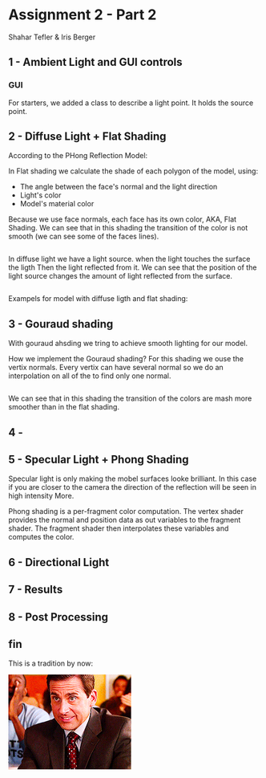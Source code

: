 # Assignment 2 - Part 2
Shahar Tefler & Iris Berger

## 1 - Ambient Light and GUI controls
### GUI
For starters, we added a class to describe a light point. It holds the source point.



## 2 - Diffuse Light + Flat Shading
According to the PHong Reflection Model:

In Flat shading we calculate the shade of each polygon of the model, using:
* The angle between the face's normal and the light direction
* Light's color
* Model's material color

Because we use face normals, each face has its own color, AKA, Flat Shading.
We can see that in this shading the transition of the color is not smooth (we can see some of the faces lines).

```cpp
```



In diffuse light we have a light source. when the light touches the surface the ligth
Then the light reflected from it.
We can see that the position of the light source changes the amount of light reflected from the surface.

```cpp
```


Exampels for model with diffuse ligth and flat shading:


## 3 - Gouraud shading
With gouraud ahsding we tring to achieve smooth lighting for our model.

How we implement the Gouraud shading?
For this shading we ouse the vertix normals. 
Every vertix can have several normal so we do an interpolation on all of the to find only one normal.


```cpp
```

We can see that in this shading the transition of the colors are mash more smoother than in the flat shading.


## 4 - 

## 5 - Specular Light + Phong Shading
Specular light is only making the mobel surfaces looke brilliant. 
In this case if you are closer to the camera the direction of the reflection will be seen in high intensity
More.

Phong shading is a per-fragment color computation. 
The vertex shader provides the normal and position data as out variables to the fragment shader. 
The fragment shader then interpolates these variables and computes the color. 

## 6 - Directional Light


## 7 - Results


## 8 - Post Processing

## fin
This is a tradition by now:

![gif](part1_images/happy_gif.gif)